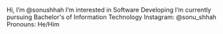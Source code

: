  Hi, I’m @sonushhah
 I’m interested in Software Developing
 I’m currently pursuing Bachelor's of Information Technology
 Instagram: @sonu_shhah
 Pronouns: He/Him


<!---
sonushhah/sonushhah is a ✨ special ✨ repository because its `README.md` (this file) appears on your GitHub profile.
You can click the Preview link to take a look at your changes.
--->
